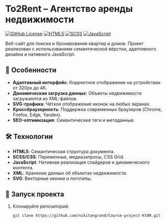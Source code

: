 # To2Rent – Агентство аренды недвижимости

[![GitHub License](https://img.shields.io/badge/license-MIT-blue.svg)](LICENSE)
[![HTML5](https://img.shields.io/badge/HTML5-E34F26?logo=html5&logoColor=white)](https://developer.mozilla.org/ru/docs/Web/HTML)
[![SCSS](https://img.shields.io/badge/SCSS-CC6699?logo=sass&logoColor=white)](https://sass-lang.com/)
[![JavaScript](https://img.shields.io/badge/JavaScript-F7DF1E?logo=javascript&logoColor=black)](https://developer.mozilla.org/ru/docs/Web/JavaScript)

Веб-сайт для поиска и бронирования квартир и домов. Проект реализован с использованием семантической вёрстки, адаптивного дизайна и нативного JavaScript.

## 🌟 Особенности
- **Адаптивный интерфейс**: Корректное отображение на устройствах от 320px до 4K.
- **Динамическая загрузка данных**: Объекты недвижимости загружаются из XML-файлов.
- **SVG-графика**: Чёткое отображение иконок на любых экранах.
- **Кроссбраузерность**: Поддержка современных браузеров (Chrome, Firefox, Edge, Yandex).
- **SEO-оптимизация**: Семантические теги и метаданные.

## 🛠 Технологии
- **HTML5**: Семантическая структура документа.
- **SCSS/CSS**: Переменные, медиазапросы, CSS Grid.
- **JavaScript**: Нативная реализация слайдеров и динамического контента.
- **XML**: Хранение данных об объектах недвижимости.
- **SVG**: Векторные иконки и логотипы.

## 🚀 Запуск проекта
1. Клонируйте репозиторий:
   ```bash
   git clone https://github.com/nikitangrand/Course-project-KYAR.git

